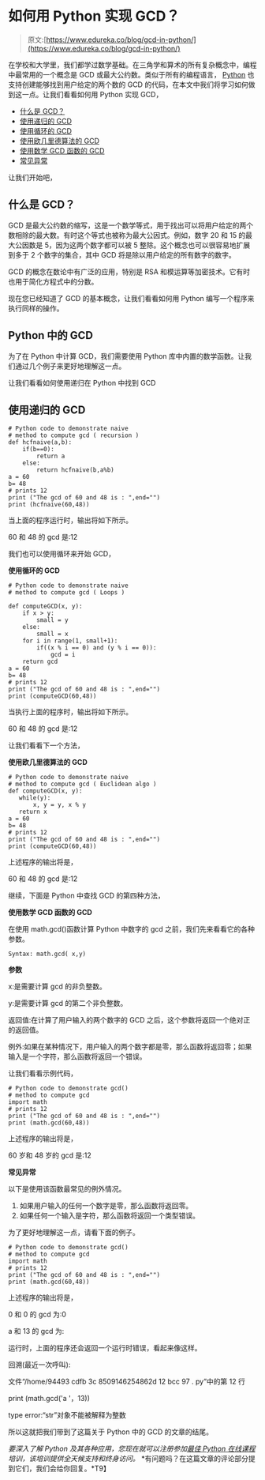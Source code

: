 # 如何用 Python 实现 GCD？

> 原文:[https://www.edureka.co/blog/gcd-in-python/](https://www.edureka.co/blog/gcd-in-python/)

在学校和大学里，我们都学过数学基础。在三角学和算术的所有复杂概念中，编程中最常用的一个概念是 GCD 或最大公约数。类似于所有的编程语言， [Python](https://www.edureka.co/blog/python-tutorial/) 也支持创建能够找到用户给定的两个数的 GCD 的代码，在本文中我们将学习如何做到这一点。让我们看看如何用 Python 实现 GCD，

*   [什么是 GCD？](#WhatIsGCD?)
*   [使用递归的 GCD](#GCDUsingRecursions)
*   [使用循环的 GCD](#GCDUsingLoops)
*   [使用欧几里德算法的 GCD](#GCDUsingTheEuclideanAlgorithm)
*   [使用数学 GCD 函数的 GCD](#%20GCDUsingMathGCDFunction)
*   [常见异常](#CommonExceptions)

让我们开始吧，

## **什么是 GCD？**

GCD 是最大公约数的缩写，这是一个数学等式，用于找出可以将用户给定的两个数相除的最大数。有时这个等式也被称为最大公因式。例如，数字 20 和 15 的最大公因数是 5，因为这两个数字都可以被 5 整除。这个概念也可以很容易地扩展到多于 2 个数字的集合，其中 GCD 将是除以用户给定的所有数字的数字。

GCD 的概念在数论中有广泛的应用，特别是 RSA 和模运算等加密技术。它有时也用于简化方程式中的分数。

现在您已经知道了 GCD 的基本概念，让我们看看如何用 Python 编写一个程序来执行同样的操作。

## **Python 中的 GCD**

为了在 Python 中计算 GCD，我们需要使用 Python 库中内置的数学函数。让我们通过几个例子来更好地理解这一点。

让我们看看如何使用递归在 Python 中找到 GCD

## **使用递归的 GCD**

```
# Python code to demonstrate naive 
# method to compute gcd ( recursion ) 
def hcfnaive(a,b): 
	if(b==0): 
		return a 
	else: 
		return hcfnaive(b,a%b) 
a = 60
b= 48
# prints 12 
print ("The gcd of 60 and 48 is : ",end="") 
print (hcfnaive(60,48)) 

```

当上面的程序运行时，输出将如下所示。

60 和 48 的 gcd 是:12

我们也可以使用循环来开始 GCD，

**使用循环的 GCD**

```
# Python code to demonstrate naive 
# method to compute gcd ( Loops ) 

def computeGCD(x, y): 
	if x > y: 
		small = y 
	else: 
		small = x 
	for i in range(1, small+1): 
		if((x % i == 0) and (y % i == 0)): 
			gcd = i 	
	return gcd 
a = 60
b= 48
# prints 12 
print ("The gcd of 60 and 48 is : ",end="") 
print (computeGCD(60,48)) 

```

当执行上面的程序时，输出将如下所示。

60 和 48 的 gcd 是:12

让我们看看下一个方法，

**使用欧几里德算法的 GCD**

```
# Python code to demonstrate naive 
# method to compute gcd ( Euclidean algo ) 
def computeGCD(x, y): 
   while(y): 
       x, y = y, x % y 
   return x 
a = 60
b= 48  
# prints 12 
print ("The gcd of 60 and 48 is : ",end="") 
print (computeGCD(60,48))

```

上述程序的输出将是，

60 和 48 的 gcd 是:12

继续，下面是 Python 中查找 GCD 的第四种方法，

**使用数学 GCD 函数的 GCD**

在使用 math.gcd()函数计算 Python 中数字的 gcd 之前，我们先来看看它的各种参数。

```
Syntax: math.gcd( x,y)
```

**参数**

x:是需要计算 gcd 的非负整数。

y:是需要计算 gcd 的第二个非负整数。

返回值:在计算了用户输入的两个数字的 GCD 之后，这个参数将返回一个绝对正的返回值。

例外:如果在某种情况下，用户输入的两个数字都是零，那么函数将返回零；如果输入是一个字符，那么函数将返回一个错误。

让我们看看示例代码，

```
# Python code to demonstrate gcd()
# method to compute gcd
import math
# prints 12
print ("The gcd of 60 and 48 is : ",end="")
print (math.gcd(60,48))
```

上述程序的输出将是，

60 岁和 48 岁的 gcd 是:12

**常见异常**

以下是使用该函数最常见的例外情况。

1.  如果用户输入的任何一个数字是零，那么函数将返回零。
2.  如果任何一个输入是字符，那么函数将返回一个类型错误。

为了更好地理解这一点，请看下面的例子。

```
# Python code to demonstrate gcd() 
# method to compute gcd 
import math 
# prints 12 
print ("The gcd of 60 and 48 is : ",end="") 
print (math.gcd(60,48)) 

```

上述程序的输出将是，

0 和 0 的 gcd 为:0

a 和 13 的 gcd 为:

运行时，上面的程序还会返回一个运行时错误，看起来像这样。

回溯(最近一次呼叫):

文件“/home/94493 cdfb 3c 8509146254862d 12 bcc 97 . py”中的第 12 行

print (math.gcd('a '，13))

type error:“str”对象不能被解释为整数

所以这就把我们带到了这篇关于 Python 中的 GCD 的文章的结尾。

*要深入了解 Python 及其各种应用，您现在就可以注册参加[最佳 Python 在线课程](https://www.edureka.co/python-programming-certification-training)培训，该培训提供全天候支持和终身访问。* *有问题吗？在这篇文章的评论部分提到它们，我们会给你回复。*T9】